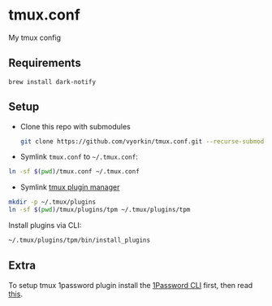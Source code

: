 # tmux.conf

My tmux config

## Requirements

```
brew install dark-notify
```

## Setup

* Clone this repo with submodules

  ```sh
  git clone https://github.com/vyorkin/tmux.conf.git --recurse-submodules --depth 1
  ```

* Symlink `tmux.conf` to `~/.tmux.conf`:

```sh
ln -sf $(pwd)/tmux.conf ~/.tmux.conf
```

* Symlink [tmux plugin manager](https://github.com/tmux-plugins/tpm)

```sh
mkdir -p ~/.tmux/plugins
ln -sf $(pwd)/tmux/plugins/tpm ~/.tmux/plugins/tpm
```

Install plugins via CLI:
```sh
~/.tmux/plugins/tpm/bin/install_plugins
```

## Extra

To setup tmux 1password plugin install the
[1Password CLI](https://app-updates.agilebits.com/product_history/CLI) first,
then read [this](https://github.com/yardnsm/tmux-1password#usage).

